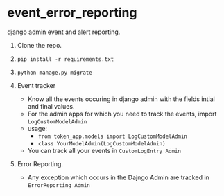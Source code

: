 # event_error_reporting
django admin event and alert reporting.

1. Clone the repo.

2. `pip install -r requirements.txt`

4. `python manage.py migrate`

3. Event tracker
    - Know all the events occuring in django admin with the fields intial and final values.
    - For the admin apps for which you need to track the events, import `LogCustomModelAdmin`
    - usage:
        - `from token_app.models import LogCustomModelAdmin`
        - `class YourModelAdmin(LogCustomModelAdmin)`
    - You can track all your events in `CustomLogEntry Admin`
    
4. Error Reporting.

    - Any exception which occurs in the Dajngo Admin are tracked in `ErrorReporting Admin`
